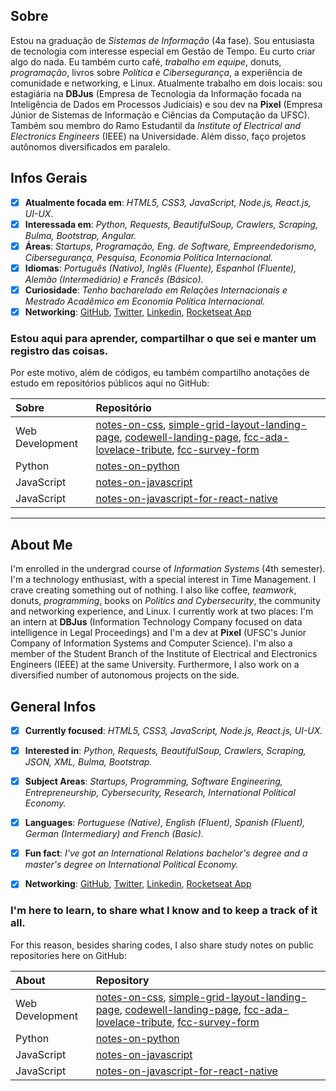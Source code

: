 ## Sobre
Estou na graduação de *Sistemas de Informação* (4a fase). Sou entusiasta de tecnologia com interesse especial em Gestão de Tempo. Eu curto criar algo do nada. Eu também curto café, *trabalho em equipe*, donuts, *programação*, livros sobre *Política e Cibersegurança*, a experiência de comunidade e networking, e Linux. Atualmente trabalho em dois locais: sou estagiária na **DBJus** (Empresa de Tecnologia da Informação focada na Inteligência de Dados em Processos Judiciais) e sou dev na **Pixel** (Empresa Júnior de Sistemas de Informação e Ciências da Computação da UFSC). Também sou membro do Ramo Estudantil da *Institute of Electrical and Electronics Engineers* (IEEE) na Universidade. Além disso, faço projetos autônomos diversificados em paralelo.

## Infos Gerais

- [x] **Atualmente focada em**: *HTML5, CSS3, JavaScript, Node.js, React.js, UI-UX*.
- [x] **Interessada em**: *Python, Requests, BeautifulSoup, Crawlers, Scraping, Bulma, Bootstrap, Angular.*
- [x] **Áreas**: *Startups, Programação, Eng. de Software, Empreendedorismo, Cibersegurança, Pesquisa, Economia Política Internacional.*
- [x] **Idiomas**: *Português (Nativo), Inglês (Fluente), Espanhol (Fluente), Alemão (Intermediário) e Francês (Básico).*
- [x] **Curiosidade**: *Tenho bacharelado em Relações Internacionais e Mestrado Acadêmico em Economia Política Internacional.*
- [x] **Networking**: [GitHub](https://github.com/barbaracalderon), [Twitter](https://twitter.com/bcalderoni_ti), [Linkedin](https://linkedin.com/in/bcalderoni), [Rocketseat App](https://app.rocketseat.com.br/me/barbara-calderon-00405)

### Estou aqui para aprender, compartilhar o que sei e manter um registro das coisas.
Por este motivo, além de códigos, eu também compartilho anotações de estudo em repositórios públicos aqui no GitHub:

Sobre | Repositório
:------| :--------------------
Web Development| [notes-on-css](https://github.com/barbaracalderon/notes-on-css), [simple-grid-layout-landing-page](https://github.com/barbaracalderon/simple-grid-layout-landing-page), [codewell-landing-page](https://github.com/barbaracalderon/codewell-landing-page), [fcc-ada-lovelace-tribute](https://github.com/barbaracalderon/fcc-ada-lovelace-tribute), [fcc-survey-form](https://github.com/barbaracalderon/fcc-survey-form)
Python| [notes-on-python](https://github.com/barbaracalderon/notes-on-python)
JavaScript| [notes-on-javascript](https://github.com/barbaracalderon/notes-on-javascript)
JavaScript| [notes-on-javascript-for-react-native](https://github.com/barbaracalderon/notes-on-javascript-for-react-native)


---
## About Me
I'm enrolled in the undergrad course of *Information Systems* (4th semester). I'm a technology enthusiast, with a special interest in Time Management. I crave creating something out of nothing. I also like coffee, *teamwork*, donuts, *programming*, books on *Politics and Cybersecurity*, the community and networking experience, and Linux. I currently work at two places: I'm an intern at **DBJus** (Information Technology Company focused on data intelligence in Legal Proceedings) and I'm a dev at **Pixel** (UFSC's Junior Company of Information Systems and Computer Science). I'm also a member of the  Student Branch of the Institute of Electrical and Electronics Engineers (IEEE) at the same University. Furthermore, I also work on a diversified number of autonomous projects on the side.

## General Infos

- [x] **Currently focused**: *HTML5, CSS3, JavaScript, Node.js, React.js, UI-UX.*
- [x] **Interested in**: *Python, Requests, BeautifulSoup, Crawlers, Scraping, JSON, XML, Bulma, Bootstrap.*
- [x] **Subject Areas**: *Startups, Programming, Software Engineering, Entrepreneurship, Cybersecurity, Research, International Political Economy.*
- [x] **Languages**: *Portuguese (Native), English (Fluent), Spanish (Fluent), German (Intermediary) and French (Basic).*
- [x] **Fun fact**: *I've got an International Relations bachelor's degree and a master's degree on International Political Economy.*
- [x] **Networking**: [GitHub](https://github.com/barbaracalderon), [Twitter](https://twitter.com/bcalderoni_ti), [Linkedin](https://linkedin.com/in/bcalderoni), [Rocketseat App](https://app.rocketseat.com.br/me/barbara-calderon-00405)


### I'm here to learn, to share what I know and to keep a track of it all.
For this reason, besides sharing codes, I also share study notes on public repositories here on GitHub:

About | Repository
:------| :--------------------
Web Development| [notes-on-css](https://github.com/barbaracalderon/notes-on-css), [simple-grid-layout-landing-page](https://github.com/barbaracalderon/simple-grid-layout-landing-page), [codewell-landing-page](https://github.com/barbaracalderon/codewell-landing-page), [fcc-ada-lovelace-tribute](https://github.com/barbaracalderon/fcc-ada-lovelace-tribute), [fcc-survey-form](https://github.com/barbaracalderon/fcc-survey-form)
Python| [notes-on-python](https://github.com/barbaracalderon/notes-on-python)
JavaScript| [notes-on-javascript](https://github.com/barbaracalderon/notes-on-javascript)
JavaScript| [notes-on-javascript-for-react-native](https://github.com/barbaracalderon/notes-on-javascript-for-react-native)

